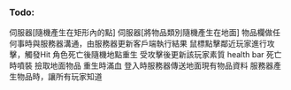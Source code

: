 ﻿### Todo:
伺服器[隨機產生在矩形內的點]
伺服器[將物品類別隨機產生在地面]
物品欄做任何事時與服務器溝通，由服務器更新客戶端執行結果
鼠標點擊鄰近玩家進行攻擊，觸發Hit
角色死亡後隨機地點重生
受攻擊後更新該玩家素質
health bar
死亡時噴裝
撿取地面物品
重生時滿血
登入時服務器傳送地面現有物品資料
服務器產生物品時，讓所有玩家知道
